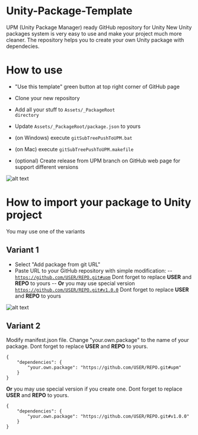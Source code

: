 # Unity-Package-Template
UPM (Unity Package Manager) ready GitHub repository for Unity
New Unity packages system is very easy to use and make your project much more cleaner.
The repository helps you to create your own Unity package with dependecies.

# How to use
- "Use this template" green button at top right corner of GitHub page
- Clone your new repository
- Add all your stuff to <code>Assets/_PackageRoot directory</code>
- Update <code>Assets/_PackageRoot/package.json</code> to yours
- (on Windows) execute <code>gitSubTreePushToUPM.bat</code>
- (on Mac) execute <code>gitSubTreePushToUPM.makefile</code>

- (optional) Create release from UPM branch on GitHub web page for support different versions

![alt text](https://neogeek.dev/images/creating-custom-packages-for-unity-2018.3--git-release.png)


# How to import your package to Unity project
You may use one of the variants

## Variant 1
- Select "Add package from git URL"
- Paste URL to your GitHub repository with simple modification:
-- <code>https://github.com/USER/REPO.git#upm</code> Dont forget to replace **USER** and **REPO** to yours
-- **Or** you may use special version <code>https://github.com/USER/REPO.git#v1.0.0</code> Dont forget to replace **USER** and **REPO** to yours

![alt text](https://neogeek.dev/images/creating-custom-packages-for-unity-2018.3--package-manager.png)

## Variant 2
Modify manifest.json file. 
Change "your.own.package" to the name of your package.
Dont forget to replace **USER** and **REPO** to yours.
<pre><code>{
    "dependencies": {
        "your.own.package": "https://github.com/USER/REPO.git#upm"
    }
}
</code></pre>

**Or** you may use special version if you create one.
Dont forget to replace **USER** and **REPO** to yours.
<pre><code>{
    "dependencies": {
        "your.own.package": "https://github.com/USER/REPO.git#v1.0.0"
    }
}
</code></pre>
